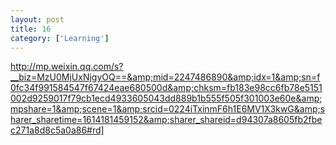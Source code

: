 ```yaml
---
layout: post
title: 16
category: ['Learning']
---
```


http://mp.weixin.qq.com/s?__biz=MzU0MjUxNjgyOQ==&amp;mid=2247486890&amp;idx=1&amp;sn=f0fc34f991584547f67424eae680500d&amp;chksm=fb183e98cc6fb78e5151002d9259017f79cb1ecd4933605043dd889b1b555f505f301003e60e&amp;mpshare=1&amp;scene=1&amp;srcid=0224iTxinmF6h1E6MV1X3kwG&amp;sharer_sharetime=1614181459152&amp;sharer_shareid=d94307a8605fb2fbec271a8d8c5a0a86#rd]


